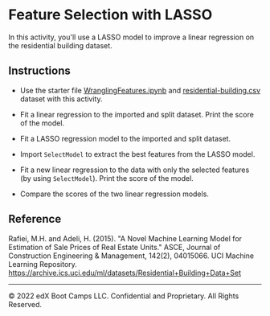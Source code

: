 # Feature Selection with LASSO

In this activity, you'll use a LASSO model to improve a linear regression on the residential building dataset.

## Instructions

* Use the starter file [WranglingFeatures.ipynb](Unsolved/WranglingFeatures.ipynb) and [residential-building.csv](Resources/residential-building.csv) dataset with this activity.

* Fit a linear regression to the imported and split dataset. Print the score of the model.

* Fit a LASSO regression model to the imported and split dataset.

* Import `SelectModel` to extract the best features from the LASSO model.

* Fit a new linear regression to the data with only the selected features (by using `SelectModel`). Print the score of the model.

* Compare the scores of the two linear regression models.

## Reference

Rafiei, M.H. and Adeli, H. (2015). "A Novel Machine Learning Model for Estimation of Sale Prices of Real Estate Units." ASCE, Journal of Construction Engineering & Management, 142(2), 04015066. UCI Machine Learning Repository. https://archive.ics.uci.edu/ml/datasets/Residential+Building+Data+Set

---

© 2022 edX Boot Camps LLC. Confidential and Proprietary. All Rights Reserved.
